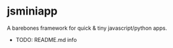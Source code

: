 # jsminiapp

A barebones framework for quick & tiny javascript/python apps.

* TODO: README.md info
